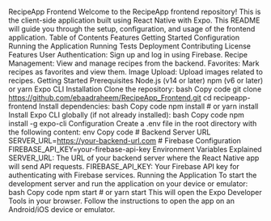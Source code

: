 RecipeApp Frontend Welcome to the RecipeApp frontend repository!
This is the client-side application built using React Native with Expo. This README will guide you through the setup, configuration, and usage of the frontend application.
Table of Contents 
Features
Getting Started 
Configuration
Running the Application 
Running Tests
Deployment
Contributing License Features
User Authentication: Sign up and log in using Firebase.
Recipe Management: View and manage recipes from the backend.
Favorites: Mark recipes as favorites and view them. 
Image Upload: Upload images related to recipes.
Getting Started Prerequisites Node.js (v14 or later) npm (v6 or later) or yarn Expo CLI Installation
Clone the repository: bash Copy code git clone https://github.com/ebaadraheem/RecipeApp_Frontend.git cd recipeapp-frontend 
Install dependencies: bash Copy code npm install # or yarn install Install Expo CLI globally (if not already installed): bash Copy code npm install -g expo-cli Configuration
Create a .env file in the root directory with the following content: env Copy code # Backend Server URL SERVER_URL=https://your-backend-url.com # Firebase Configuration FIREBASE_API_KEY=your-firebase-api-key Environment Variables 
Explained SERVER_URL: The URL of your backend server where the React Native app will send API requests. 
FIREBASE_API_KEY: Your Firebase API key for authenticating with Firebase services. Running the Application 
To start the development server and run the application on your device or emulator: bash Copy code npm start # or yarn start This will open the Expo Developer Tools in your browser.
Follow the instructions to open the app on an Android/iOS device or emulator.
